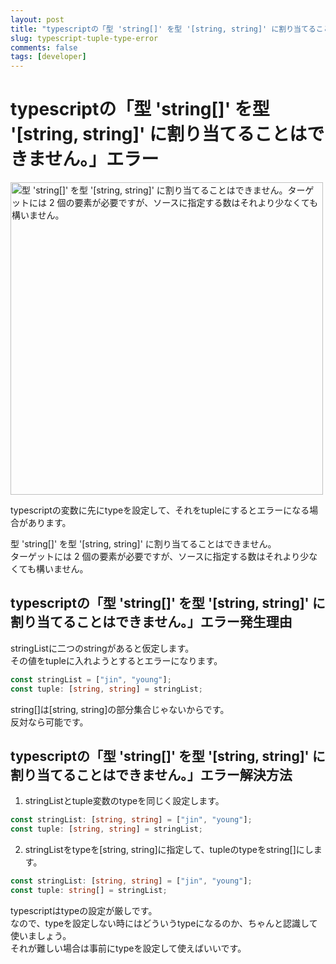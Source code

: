 ```yaml
---
layout: post
title: "typescriptの「型 'string[]' を型 '[string, string]' に割り当てることはできません。」エラー"
slug: typescript-tuple-type-error
comments: false
tags: [developer]
---
```

# typescriptの「型 'string[]' を型 '[string, string]' に割り当てることはできません。」エラー
<img src="https://drive.google.com/uc?export=view&id=1GDoTF_NzXa5Vfgc-63SX7EoVypdn3Rov" alt="型 'string[]' を型 '[string, string]' に割り当てることはできません。ターゲットには 2 個の要素が必要ですが、ソースに指定する数はそれより少なくても構いません。"  width="500" >

typescriptの変数に先にtypeを設定して、それをtupleにするとエラーになる場合があります。  
  
型 'string[]' を型 '[string, string]' に割り当てることはできません。  
ターゲットには 2 個の要素が必要ですが、ソースに指定する数はそれより少なくても構いません。  
  
<script async src="https://pagead2.googlesyndication.com/pagead/js/adsbygoogle.js?client=ca-pub-7886659064712565"
     crossorigin="anonymous"></script>
<!-- 디스플레이 광고 -->
<ins class="adsbygoogle"
     style="display:block"
     data-ad-client="ca-pub-7886659064712565"
     data-ad-slot="1939383573"
     data-ad-format="auto"
     data-full-width-responsive="true"></ins>
<script>
     (adsbygoogle = window.adsbygoogle || []).push({});
</script>

    
## typescriptの「型 'string[]' を型 '[string, string]' に割り当てることはできません。」エラー発生理由
stringListに二つのstringがあると仮定します。  
その値をtupleに入れようとするとエラーになります。  
```typescript
const stringList = ["jin", "young"];
const tuple: [string, string] = stringList;
```
string[]は[string, string]の部分集合じゃないからです。  
反対なら可能です。  

## typescriptの「型 'string[]' を型 '[string, string]' に割り当てることはできません。」エラー解決方法
1. stringListとtuple変数のtypeを同じく設定します。  
```typescript
const stringList: [string, string] = ["jin", "young"];
const tuple: [string, string] = stringList;
```

2. stringListをtypeを[string, string]に指定して、tupleのtypeをstring[]にします。  
```typescript
const stringList: [string, string] = ["jin", "young"];
const tuple: string[] = stringList;
```
    
typescriptはtypeの設定が厳しです。  
なので、typeを設定しない時にはどういうtypeになるのか、ちゃんと認識して使いましょう。  
それが難しい場合は事前にtypeを設定して使えばいいです。  